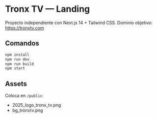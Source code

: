 # Tronx TV — Landing

Proyecto independiente con Next.js 14 + Tailwind CSS.
Dominio objetivo: https://tronxtv.com

## Comandos
```bash
npm install
npm run dev
npm run build
npm start
```

## Assets
Coloca en `/public`:
- 2025_logo_tronx_tv.png
- bg_tronxtv.png
